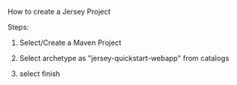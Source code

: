 How to create a Jersey Project

Steps:

1. Select/Create a Maven Project

2. Select archetype as "jersey-quickstart-webapp" from catalogs

3. select finish

